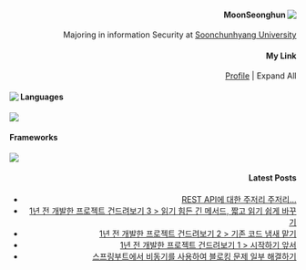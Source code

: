 <!--![header](https://capsule-render.vercel.app/api?type=Cylinder&color=848cB5&height=300&section=header&text=Wanna%20be%20%Gosu%20Engineer&fontSize=70&animation=blinking)
   -->

<div align="right">
<a href="https://github.com/PENEKhun">
<img align="right" src="https://github-readme-stats.vercel.app/api?username=penekhun&hide=stars&custom_title=display%20PENEKhun%27s%20PASSSSSSION&count_private=true&theme=radical"/>


</a> 

<h4>MoonSeonghun</h4>
   Majoring in information Security at <a href="http://www.sch.ac.kr/">Soonchunhyang University</a>
<h4>My Link</h4>

   <a href="https://penekhun.github.io/about/" target="_blank">Profile</a>
   <a> | </a>
Expand All
	
   <div align="left">
 <img align="left" src="https://github-readme-stats.vercel.app/api/top-langs/?username=penekhun&layout=compact&hide=css,html&theme=radical"/>

<h4>Languages</h4>
<img src="https://img.shields.io/badge/java-007396?style=for-the-badge&logo=java&logoColor=white"> 
<!-- <img src="https://img.shields.io/badge/JavaScript-F7DF1E?style=for-the-badge&logo=javascript&logoColor=white"> -->
<h4>Frameworks</h4>
<img src="https://img.shields.io/badge/springboot-6DB33F?style=for-the-badge&logo=springboot&logoColor=white">
</div>



#### Latest Posts
<!-- BLOG-POST-LIST:START -->
- [REST API에 대한 주저리 주저리...](https://penekhun.github.io/posts/REST-API%EC%97%90-%EB%8C%80%ED%95%9C-%EC%A3%BC%EC%A0%80%EB%A6%AC-%EC%A3%BC%EC%A0%80%EB%A6%AC/)
- [1년 전 개발한 프로젝트 건드려보기 3 &gt; 읽기 힘든 긴 메서드, 짧고 읽기 쉽게 바꾸기](https://penekhun.github.io/posts/1%EB%85%84-%EC%A0%84-%EA%B0%9C%EB%B0%9C%ED%95%9C-%ED%94%84%EB%A1%9C%EC%A0%9D%ED%8A%B8-%EA%B1%B4%EB%93%9C%EB%A0%A4%EB%B3%B4%EA%B8%B0-3/)
- [1년 전 개발한 프로젝트 건드려보기 2 &gt; 기존 코드 냄새 맡기](https://penekhun.github.io/posts/1%EB%85%84-%EC%A0%84-%EA%B0%9C%EB%B0%9C%ED%95%9C-%ED%94%84%EB%A1%9C%EC%A0%9D%ED%8A%B8-%EA%B1%B4%EB%93%9C%EB%A0%A4%EB%B3%B4%EA%B8%B0-%EA%B8%B0%EC%A1%B4-%EC%BD%94%EB%93%9C-%EB%83%84%EC%83%88-%EB%A7%A1%EA%B8%B0-(%ED%82%81%ED%82%81)/)
- [1년 전 개발한 프로젝트 건드려보기 1 &gt; 시작하기 앞서](https://penekhun.github.io/posts/1%EB%85%84-%EC%A0%84-%EA%B0%9C%EB%B0%9C%ED%95%9C-%ED%94%84%EB%A1%9C%EC%A0%9D%ED%8A%B8-%EA%B1%B4%EB%93%9C%EB%A0%A4%EB%B3%B4%EA%B8%B0-%EC%8B%9C%EC%9E%91%ED%95%98%EA%B8%B0-%EC%95%9E%EC%84%9C/)
- [스프링부트에서 비동기를 사용하여 블로킹 문제 일부 해결하기](https://penekhun.github.io/posts/%EC%8A%A4%ED%94%84%EB%A7%81%EB%B6%80%ED%8A%B8%EC%97%90%EC%84%9C-%EB%B9%84%EB%8F%99%EA%B8%B0%EB%A5%BC-%EC%82%AC%EC%9A%A9%ED%95%98%EC%97%AC-%ED%8A%B8%EB%9E%9C%EC%A0%9D%EC%85%98%EC%97%90%EC%84%9C-%EB%B8%94%EB%A1%9C%ED%82%B9-%EB%AC%B8%EC%A0%9C-%EC%9D%BC%EB%B6%80-%ED%95%B4%EA%B2%B0%ED%95%98%EA%B8%B0/)
<!-- BLOG-POST-LIST:END -->
